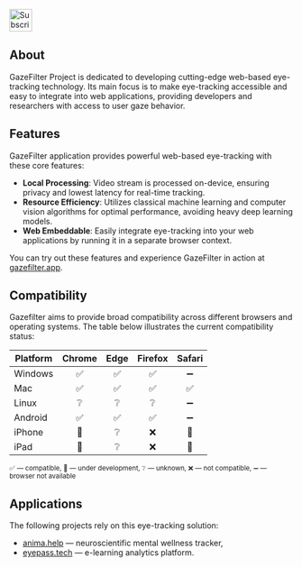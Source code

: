 <a href="https://polar.sh/gazefilter"><picture><source media="(prefers-color-scheme: dark)" srcset="https://polar.sh/embed/subscribe.svg?org=gazefilter&label=Subscribe&darkmode"><img alt="Subscribe on Polar" src="https://polar.sh/embed/subscribe.svg?org=gazefilter&label=Subscribe" height=40></picture></a>

## About

GazeFilter Project is dedicated to developing cutting-edge web-based eye-tracking technology. Its main focus is to make eye-tracking accessible and easy to integrate into web applications, providing developers and researchers with access to user gaze behavior.

## Features

GazeFilter application provides powerful web-based eye-tracking with these core features:

- **Local Processing**: Video stream is processed on-device, ensuring privacy and lowest latency for real-time tracking.
- **Resource Efficiency**: Utilizes classical machine learning and computer vision algorithms for optimal performance, avoiding heavy deep learning models.
- **Web Embeddable**: Easily integrate eye-tracking into your web applications by running it in a separate browser context.

You can try out these features and experience GazeFilter in action at [gazefilter.app](https://gazefilter.app).

## Compatibility

Gazefilter aims to provide broad compatibility across different browsers and operating systems. The table below illustrates the current compatibility status:

| Platform | Chrome  | Edge | Firefox | Safari |
|----------|:-------:|:----:|:-------:|:------:|
| Windows  |   ✅   |  ✅  |   ✅    |  ➖   |
| Mac      |   ✅   |  ✅  |   ✅    |  ✅   |
| Linux    |   ❔   |  ❔  |   ❔    |  ➖   |
| Android  |   ✅   |  ✅  |   ✅    |  ➖   |
| iPhone   |   🚧   |  ❔  |   ❌    |  🚧   |
| iPad     |   🚧   |  ❔  |   ❌    |  🚧   |

<sup>✅ — compatible, 🚧 — under development, ❔ — unknown, ❌ — not compatible, ➖ — browser not available</sup>

## Applications

The following projects rely on this eye-tracking solution:

- [anima.help](https://anima.help) — neuroscientific mental wellness tracker,
- [eyepass.tech](https://eyepass.tech) — e-learning analytics platform.
